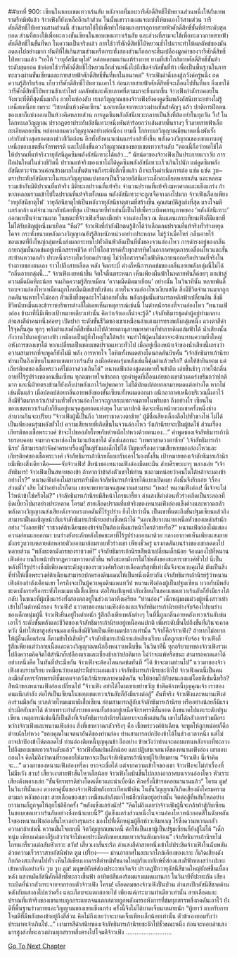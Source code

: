 ##บทที่ 900: เซียนในขอบเขตเทวาเร้นลับ
หลังจากที่มอบวารีศักดิ์สิทธิ์ไป่หยวนส่วนหนึ่งให้กับเทพราตรีทมิฬแล้ว จ้าวเฟิงก็ยังเหลืออีกเก้าส่วน
ในนั้นเขาวางแผนจะแบ่งให้ตนเองไว้สามส่วน
วารีศักดิ์สิทธิ์ไป่หยวนสามส่วนนี้ ส่วนแรกใช้ไปเพื่อทำให้ตนเองบรรลุกายสายฟ้าศักดิ์สิทธิ์ขั้นที่ห้าระดับสุดยอด ส่วนที่สองใช้เพื่อทะลวงขั้นเซียนในขอบเขตเทวาเร้นลับ และส่วนที่สามจะใช้เพื่อทะลวงกายสายฟ้าศักดิ์สิทธิ์ในขั้นที่หก
ในความเป็นจริงแล้ว การใช้วารีศักดิ์สิทธิ์ไป่หยวนซ้ำไปมาจะทำให้ผลลัพธ์ของมันลดลงไปอย่างมาก
ทันทีที่ใช้เกินสามส่วนหรือกระทั่งสองส่วนก็ออกจะสิ้นเปลืองมูลค่าของวารีศักดิ์สิทธิ์ไป่หยวนแล้ว
“รอให้ ‘วายุอัสนีธาตุไฟ’ หล่อหลอมแก่นแท้ร่างกาย ยามที่เข้าใกล้กายศักดิ์สิทธิ์ขั้นห้าระดับสุดยอด ข้าค่อยใช้วารีศักดิ์สิทธิ์ไป่หยวนอีกส่วนหนึ่งไปถึงขีดจำกัดขั้นที่ห้า เพื่อเป็นพื้นฐานในการทะลวงผ่านขั้นเซียนและกายสายฟ้าศักดิ์สิทธิ์ขั้นที่หกในอนาคต”
จ้าวเฟิงดำดิ่งลงสู่ภวังค์ครู่หนึ่ง กดความรู้สึกรีบร้อน เก็บวารีศักดิ์สิทธิ์ไป่หยวนเอาไว้
ก่อนกายสายฟ้าศักดิ์สิทธิ์จะเลื่อนไปขั้นที่หก ยิ่งเขาใช้วารีศักดิ์สิทธิ์ไป่หยวนช้าเท่าไหร่ ผลลัพธ์และศักยภาพที่ตามมาจะยิ่งมากขึ้น
จ้าวเฟิงกำลังรอคอยในจังหวะที่ดีที่สุดนั้นมาถึง
ภายในห้องลับ
ทะเลวิญญาณของจ้าวเฟิงยังคงดูดซึมพลังอัสนีเทวะอย่างไม่รู้เหน็ดเหนื่อย
เพราะ ‘วิชาหมื่นห้วงคิดเซียน’ นอกเหนือจากทะลวงผ่านขั้นสำคัญๆ แล้ว ปกติการฝึกตนของเขาก็แบ่งออกเป็นห้วงคิดหลายส่วน
การดูดซึมพลังอัสนีเทวะกลายเป็นสิ่งที่ต้องทำในทุกวัน
วิ้ง!
ในโลกทะเลวิญญาณ ปรากฏตราประทับอัสนีเทวะหนึ่งพันห้าร้อยกว่าเส้นสายขึ้นรางๆ ริ้วลายสายฟ้าเล็กละเอียดลอยขึ้น หล่อหลอมดวงวิญญาณอย่างต่อเนื่อง
ยามนี้
โลกทะเลวิญญาณมีขนาดหนึ่งพันจั้งเท่ากับช่วงสุดยอดของช่วงชีวิตก่อน อีกทั้งยังหนาแน่นแกร่งกล้ายิ่งขึ้น
พลังดวงวิญาณของเขาแทบอยู่เหนือขอบเขตขั้นจักรพรรดิ และไปถึงขั้นดวงวิญญาณของขอบเขตเทวาเร้นลับ
“ตอนนี้ถือว่าพอใช้ได้ ให้ปราณที่แท้จริงวายุอัสนีดูดซึมพลังอัสนีเทวะได้แล้ว…”
นัยน์ตาของจ้าวเฟิงเป็นประกายแวววับ
การฝึกฝนใหม่ในช่วงชีวิตนี้ ปราณแท้จริงของเขาไม่ได้ดูดซึมพลังอัสนีเทวะเร็วเกินไปนัก แต่ดูดซึมพลังอัสนีเทวะจำนวนค่อนข้างมากในขั้นต้นจนถึงระดับลึกซึ้งแล้ว ถึงจะเริ่มดำเนินการต่อ
แซ่ด แซ่ด วูบ~
ตราประทับอัสนีเทวะในทะเลวิญญาณแบ่งออกเป็นริ้วลายอัสนีเทวะเล็กละเอียดหลายเส้น และหลอมรวมเข้ากับมิติปราณที่แท้จริง
มิติทะเลปราณที่แท้จริง จำนวนปราณที่แท้จริงมหาศาลและแข็งแกร่ง
ถ้าหากหลอมรวมเข้าไปในปราณที่แท้จริงทั้งหมด พลังอัสนีเทวะจะถูกเจือจางลงไปมาก
จ้าวเฟิงเลือกเพียง ‘วายุอัสนีธาตุไฟ’
วายุอัสนีธาตุไฟเป็นพลังวายุอัสนีธาตุสามที่สร้างขึ้น คุณสมบัติสูงส่งที่สุด แรงโจมตีแกร่งกล้า แต่จำนวนกลับน้อยที่สุด
เป้าหมายที่ทำเช่นนี้เป็นไปเพื่อระเบิดพลานุภาพของ ‘พลังอัสนีเทวะ’ ออกมาเป็นจำนวนมาก
ในขณะที่จ้าวเฟิงเริ่มลงมือทำ
จวนอ๋องโหว ณ ดินแดนเกาะเทียนเฟิงก็มีแขกที่ไม่ได้รับเชิญผู้หนึ่งมาเยือน
“หืม?”
จ้าวเฟิงที่กำลังฝึกตนรู้สึกได้ว่าเลือดลมปราณที่แท้จริงทั่วร่างหยุดโคจร กระทั่งขนาดพลังดวงวิญญาณยังรู้สึกหนักหน่วงอย่างประหลาด
ไม่รู้ว่าเมื่อไหร่ กลิ่นอายไร้ขอบเขตที่ยิ่งใหญ่กลุ่มหนึ่งส่งผลกระทบไปทั่วดินฟ้าอันเป็นที่ตั้งของจวนอ๋องโหว
การดำรงอยู่ของกลิ่นอายกลุ่มนั้นกดข่มอยู่เหนือสรรพชีวิต ทำให้ไอสวรรค์ทั่วทุกสารทิศในอากาศหยุดการเคลื่อนไหวและสั่นสะท้านหวาดกลัว ประหนึ่งกราบไหว้ยอดปราชญ์
ไม่ว่าไอสวรรค์ในฟ้าดินภายนอกหรือปราณที่จริงในร่างกายของตนเอง ราวไปถึงสายเลือด พลัง จิตกระบี่ ต่างก็หนีการกดข่มของกลิ่นอายพลังกลุ่มนี้ไม่ได้
“กลิ่นอายกลุ่มนี้…”
จ้าวเฟิงเงยหน้าขึ้น จิตใจตื่นตระหนก
เห็นเพียงผืนฟ้าในหลายพันลี้ค่อยๆ ตกเข้าสู่ความมืดมิดทีละน้อย จนเกิดความรู้สึกเหมือน ‘ความมืดมิดมาเยือน’ อย่างนั้น
ในวินาทีนั้น หลายพันลี้รอบจวนอ๋องโหวเหมือนถูกโลกมืดมิดเข้าทับซ้อน
ภายในจวนอ๋องโหวเงียบสงัด สิ่งมีชีวิตจำนวนมากถูกกดดันจนหายใจไม่ออก ตัวแข็งทื่อพูดอะไรไม่ออกทั้งสิ้น
พลังกลุ่มนั้นสามารถพลิกฟ้าเปลี่ยนดิน สิ่งมีชีวิตนับหมื่นและข้าราชบริพารต่างก็ไม่เคยเห็นเหตุการณ์เช่นนี้
ในตำหนักรองที่จวนอ๋องโหว
“หนานเฟิงอ๋อง ข้ามาที่นี่มีเพียงเป้าหมายเดียวเท่านั้น คิดว่าเจ้าเองก็น่าจะรู้ดี”
เจ้าลัทธิมารชุดดำผู้อยู่ท่ามกลางลำแสงสีดำคนหนึ่งค่อยๆ เปิดปาก
ระดับขั้นชีวิตของเขาเหมือนลำแสงมารทรงพลังกลุ่มหนึ่ง ดวงตาสีดำไร้จุดสิ้นสุด ทุกๆ พลังลำแสงศักดิ์สิทธิ์แฝงไปด้วยพลานุภาพมหาศาลที่ทำลายดินถล่มฟ้าได้
น้ำเสียงนั้นกังวานไปมาอยู่กลางฟ้า เหมือนเป็นผู้ยิ่งใหญ่ในใต้หล้า จนทำให้ผู้คนไม่อาจจะต้านทานความยิ่งใหญ่อหังการของเขาได้
หากเปลี่ยนเป็นขอบเขตปราณเทวะทั่วไป เมื่ออยู่เบื้องหน้าเจ้าของน้ำเสียงนี้เกรงว่า ความสามารถที่จะพูดก็ยังไม่มี พลัง การหายใจ โลหิตทั้งหมดต่างโดนกดดันบีบคั้น
“เจ้าลัทธิมารเก้านิรย ท่านเป็นถึงเซียนในขอบเขตเทวาเร้นลับ ลงมือต่อคนรุ่นหลังเช่นนี้คุ้มค่าแล้วหรือ? ต่อให้ข้ายินยอม แต่เกียรติยศของเชื้อพระวงศ์ไม่อาจล่วงเกินได้”
หนานเฟิงอ๋องสูดลมหายใจเข้าลึก เอ่ยขึ้นช้าๆ
ภายใต้กลิ่นอายที่ไร้รูปร่างของคนขั้นเซียน ทุกลมหายใจเข้าออก ทุกคำพูดที่เอื้อนเอ่ยของเขาล้วนเคร่งขรึมกว่าปกติมาก
และนี่ฝ่ายตรงข้ามก็ยังเก็บงำพลังเอาไว้อยู่พอควร ไม่ได้ปลดปล่อยออกมาหมดแต่อย่างใด
หากไม่เช่นนั้นแล้ว เมื่อปลดปล่อยกลิ่นอายพลังของขั้นเซียนทั้งหมดออกมา ผนึกอากาศเหนือบริเวณนี้เอาไว้ สิ่งมีชีวิตมากกว่าเก้าส่วนทั่วทั้งจวนอ๋องโหวจะถูกกระแทกจนตายในพริบตา
ถึงอย่างไร เซียนในขอบเขตเทวาเร้นลับก็ยืนอยู่บนจุดสุดยอดแห่งยุค
ในเวลาปกติ คิดจะเห็นหน้าพวกเขาครั้งหนึ่งช่างลำบากเกินจะเปรียบ
“จ้าวเฟิงผู้นั้เป็นถึง ‘เทพราชาดวงตาซ้าย’ ผู้มีชื่อเสียงเลื่องลือไปทั่วชางไห่ ไม่ได้เป็นเพียงคนรุ่นหลังทั่วไป ความเสียหายที่เกิดขึ้นในจวนอ๋องโหว วังเก้านิรยจะเป็นผู้ชดใช้ ส่วนเรื่องเกียรติของเชื้อพระวงศ์ ข้าจะไปขออภัยโทษกับตำหนักไท่หวงด้วยตนเอง…”
คำพูดของเจ้าลัทธิมารเก้านิรยรอบคอบ จนยากจะหาช่องโหว่มาแย้งเขาได้
ดังเช่นสถานะ ‘เทพราชาดวงตาซ้าย’ ‘เจ้าลัทธิมารเก้านิรย’ ก็สามารถกำจัดคำครหาเรื่องผู้ใหญ่รังแกเด็กไปได้
ปัญหาเรื่องความเสียหายของอ๋องโหวและเกียรติยศของเชื้อพระวงศ์ เจ้าลัทธิมารเก้านิรยก็แบกรับเอาไว้เองทั้งสิ้น
เป้าหมายของเจ้าลัทธิมารเก้านิรยมีเพียงสิ่งเดียวคือ——จับจ้าวเฟิง!
สีหน้าของหนานเฟิงอ๋องมืดทะมึน ส่ายศีรษะเบาๆ พลางเอ่ย “เจ้าลัทธิมาร! จ้าวเฟิงเป็นสหายของข้า ถ้าหากว่าข้าส่งตัวเขาให้ท่าน ขอถามหน่อยว่าคนในใต้หล้าจะมองข้าอย่างไร?”
หนานเฟิงอ๋องไม่สามารถรับมือเจ้าลัทธิมารเก้านิรยได้แบบเปิดเผย ดังนั้นจึงรีบเอ่ย ‘เรื่องส่วนตัว’ เสีย
ไม่ว่าอย่างไรก็ตาม เขาจะพยายามจนสุดความสามารถ
“เหอะ! หนานเฟิงอ๋อง! นี่เจ้าจะไม่ไว้หน้าข้าใช่หรือไม่?”
เจ้าลัทธิมารเก้านิรยมีสีหน้าโกรธเกรี้ยว ลำแสงสีดำอ่อนทั่วร่างเกิดเป็นระลอกที่บิดเบี้ยวไปมาอย่างประหลาด
โครม!
สายเลือดปราณที่แท้จริงของหนานเฟิงอ๋องแข็งค้างและหวาดกลัว พลังดวงวิญญาณส่งเสียงดังจากแรงกดดันที่ไร้รูปร่าง
ยิ่งไปกว่านั้น เป็นเขาที่แตะถึงขั้นปฐมเซียนแล้วถึงสามารถฝืนเผชิญหน้ากับเจ้าลัทธิมารเก้านิรยอย่างซึ่งหน้าได้
“นอกเสียจากนายเหนือหัวของเหล่าสำนักอย่าง ‘วังลอยฟ้า’ ราชวงศ์ต้าเฉียนของข้าจำเป็นต้องเห็นแก่หน้าใครด้วยหรือ?”
หนานเฟิงอ๋องไม่แสดงความอ่อนแอออกมา บนร่างยังทะลักพลังโชคชะตาที่ไร้รูปร่างออกมาด้วย กลางอากาศเห็นเพียงแสงลายมังกรวูบวาบหลายต่อหลายตัวออกมาล้อมรอบทั่วร่างเขา
เพียงชั่วครู่
แรงกดดันบนร่างของเขาลดลงไปหลายส่วน
“พลังชะตามังกรของราชวงศ์!”
เจ้าลัทธิมารเก้านิรยสีหน้าเปลี่ยนเล็กน้อย จ้องมองไปที่หนานเฟิงอ๋อง บนใบหน้าปรากฏความหวาดกลัวขึ้น
พลังชะตามังกรไม่ใช่พลังของชะตาราชวงศ์ทั่วไป
นี่เป็นพลังที่ไร้รูปร่างซึ่งมีเพียงคนระดับสูงของราชวงศ์หรือสายเลือดบริสุทธิ์เท่านั้นจึงจะควบคุมได้ มันเป็นสิ่งที่ทำให้เชื้อพระวงศ์ต้าเฉียนสามารถปกครองดินแดนให้เป็นหนึ่งเดียวกัน
เจ้าลัทธิมารเก้านิรยรู้ว่าหนานเฟิงอ๋องกำลังเตือนเขา ใครถึงจะเป็นผู้ควบคุมดินแดนทวีป
หนานเฟิงอ๋องผู้เป็นปฐมเซียน บวกกับมีพลังชะตามังกรหรือกระทั่งไหมเมฆาผีเสื้อเซียน ต่อให้เผชิญหน้ากับเซียนในขอบเขตเทวาเร้นลับก็ยังมีแรงโต้กลับ
ในขณะที่ผู้แข็งแกร่งทั้งสองตกอยู่ในช่วงเวลาตึงเครียด
“ท่านอ๋อง”
เด็กหนุ่มผมม่วงผู้หนึ่งสาวเท้าเข้าไปในตำหนักรอง
จ้าวเฟิง!
แววตาของหนานเฟิงอ๋องและเจ้าลัทธิมารเก้านิรยต่างจับจ้องไปบนร่างของเด็กหนุ่มผู้นี้
จ้าวเฟิงยืนอยู่ในตำหนัก รู้สึกถึงเพียงพลังต่างๆ ในที่นี้ถูกกลิ่นอายพลังเทวาเร้นลับข่มเอาไว้
ระดับขั้นพลังและชีวิตของเจ้าลัทธิมารเก้านิรยอยู่เหนือคนปกติ เพิ่มระดับขึ้นไปถึงขั้นที่เกินจะคาดหวัง นี่ทำให้เขาสูงส่งจนมองเห็นสิ่งมีชีวิตเป็นเพียงมดปลวกเท่านั้น
“เจ้าก็คือจ้าวเฟิง? ถ้าหากไม่อยากให้ผู้อื่นเดือดร้อน ก็ตามข้าไปเสียดีๆ”
เจ้าลัทธิมารเก้านิรยเอ่ยเสียงเรียบ
เมื่อถูกเขาจับจ้อง จ้าวเฟิงก็รู้สึกเพียงแต่ว่ากายเนื้อและดวงวิญญาณหนักอึ้งหนาวเหน็บขึ้น
ในวินาทีนี้ ทุกอริยาบทของจ้าวเฟิงรวมไปถึงความคิดจิตใต้สำนึกก็เปลืองแรงและเชื่องช้ากว่าปกติมาก
ไม่ว่าจะแพ้หรือชนะ สามารถคาดเดาได้อย่างหนึ่งคือ ในทันที่ประมือกัน จ้าวเฟิงจะต้องโดนกดข่มทันที
“ได้ ข้าจะตามท่านไป”
แววตาของจ้าวเฟิงสงบราบเรียบ เหมือนว่ายอมประนีประนอมแล้ว
เจ้าลัทธิมารเก้านิรยชะงักไป จ้าวเฟิงคนนี้เป็นคนลงมือสังหารจักรพรรดิชั้นยอดจากวังเก้านิรยหลายคนติดกัน จะให้ยอมไปกับตนเองแต่โดยดีเช่นนี้หรือ?
สีหน้าของหนานเฟิงอ๋องเปลี่ยนไป “จ้าวเฟิง อย่าได้โดนเขาเขย่าขวัญ ข้าติดค้างหนี้บุญคุณเจ้า เราสองคนผนึกกำลัง ต่อให้เป็นเซียนในขอบเขตเทวาเร้นลับก็ยังมีแรงต่อสู้”
อันที่จริง
จ้าวเฟิงและหนานเฟิงอ๋องร่วมมือกัน บวกด้วยไหมเมฆาผีเสื้อเซียน ย่อมสามารถสู้กับเจ้าลัทธิมารเก้านิรย หรืออย่างน้อยก็มีแรงประมือกับเขาได้
ด้วยเพราะกำลังรบของคนทั้งสองอยู่เหนือจักรพรรดิชั้นยอด ถึงขนาดไปแตะระดับปฐมเซียน
เหตุการณ์เช่นนี้ก็เป็นสิ่งที่เจ้าลัทธิมารเก้านิรยไม่อยากจะเห็นเช่นกัน
เขาไม่ได้กลัวการร่วมมือระหว่างจ้าวเฟิงและหนานเฟิงอ๋อง สิ่งที่เขาหวาดกลัวจริงๆ คือ เชื้อพระวงศ์ต้าเฉียน จะพูดให้ถูกหน่อยก็คือตำหนักไท่หวง
“ขอบคุณในเจตนาอันดีของท่านอ๋อง ท่านสามารถปกป้องข้าได้ในช่วงเวลาหนึ่ง แต่ไม่อาจปกป้องข้าได้ตลอดไป ท่านอ๋องติดหนี้บุญคุณข้า อีกอย่าง ข้าหวังว่าท่านจะตอบแทนหลังจากที่ทะลวงไปถึงขอบเขตเทวาเร้นลับแล้ว”
จ้าวเฟิงยิ้มแย้มเล็กน้อย และปฏิเสธเจตนาดีของหนานเฟิงอ๋อง
เขาลอบถอนใจ คิดไม่ถึงว่าคนที่รอคอยให้มาหาจะเป็นเจ้าลัทธิมารเก้านิรยผู้ไร้เทียมทาน
“จ้าวเฟิง นี่เจ้าคิดจะ…”
ดวงตาของหนานเฟิงอ๋องหรี่ลง ยากจะเชื่อได้
แต่จากความเข้าใจของเขา จ้าวเฟิงจะไม่ทำเรื่องที่ไม่มีหวัง
สวบ!
เสี้ยวเงาสายฟ้าสั่นไหวเล็กน้อย จ้าวเฟิงโผบินขึ้นไปกลางอากาศบนจวนอ๋องโหว หัวเราะเสียงดังพลางเอ่ย “ขั้นจักรพรรดิช่างโดดเดี่ยวและน่าเบื่อนัก ศึกครั้งนี้ข้ารอคอยมานานแล้ว”
โครม ตูม!
ในวินาทีนั้นเอง ดวงตาคู่นั้นของจ้าวเฟิงมีพลังกระเทือนฟ้าดิน ในชั้นวิญญาณก็เกิดเสียงดังโครมครามตามมา
พลังของเขา สายเลือดของเขา เหมือนกำลังเผาไหม้ฮึกเหิมอยู่อย่างนั้น จิตต่อสู้ที่หลับใหลอย่างยาวนานก็ถูกจุดให้ลุกโชติอีกครั้ง
“พลังแข็งแกร่งนัก!”
“คิดไม่ถึงเลยว่าจ้าวเฟิงผู้นี้จะกล้าท้าสู้กับเซียนในขอบเขตเทวาเร้นลับอย่างซึ่งหน้าแบบนี้?”
ผู้แข็งแกร่งส่วนหนึ่งในจวนอ๋องโหวหน้าถอดสีในฉับพลัน
ใจของหนานเฟิงอ๋องสั่นไหวอย่างรุนแรง มองไปที่เด็กหนุ่มผู้ฮึกห้าวเหิมหาญ ไร้ซึ่งความหวาดกลัว
ความกล้าเช่นนี้ ความมั่นใจแบบนี้ จิตวิญญาณขนาดนี้ ต่อให้เป็นเขาผู้เป็นปฐมเซียนก็ยังสู้ไม่ได้
“เด็กหนุ่ม เพียงแค่มองก็รู้แล้วว่าเจ้าไม่เคยประมือกับขอบเขตเทวาเร้นลับมาก่อน”
เจ้าลัทธิมารเก้านิรยไม่โกรธเกรี้ยวแต่กลับหัวเราะ
ขวับ!
เสี้ยวเงาสั่นระริก ลำแสงสีดำสายหนึ่งเข้าไปประชิดจ้าวเฟิงในฉับพลันด้วยความเร็วราวสายอัสนีฟาด
ตูม เปรี้ยง——
ม่านอากาศในละแวกใกล้เคียงของเกาะ ก็เกิดเสียงดังกึกก้องสะเทือนไปทั่ว
เห็นได้เพียงเงามารสีดำทมิฬขนาดใหญ่กับเงายักษ์ที่ส่องแสงสีฟ้าทองสว่างปะทะเข้าหากันอย่างจัง
วูบ วูบ ตูม!
มนุษย์ยักษ์ส่องประกายเจิดจ้า ปรากฏปีกวายุอัสนีสีชาดใหญ่ยักษ์ขึ้นเบื้องหลัง แสงหมัดอัสนีศักดิ์สิทธิ์ทะลวงขึ้นฟ้า อาทิตย์สีแดงร้อนแรงแผดเผานภา
ในวินาทีที่ปะทะกัน เสียงระเบิดที่น่ากลัวกระจายจากรอบตัวจ้าวเฟิง
โครม!
เลือดลมของจ้าวเฟิงปั่นป่วน ลำแสงปีกอัสนีสีชาดด้านหลังอับแสงลงไปกว่าครึ่ง และเกือบจะแตกสลายไป
เพียงแค่กระบวนท่าเดียวเท่านั้น สายเลือดและปราณที่แท้จริงของเขาแทบถูกกระแทกจนแตกสลายถูกพลังมารอหังการที่ข่มทุกสรรพสิ่งกดดันเอาไว้
ยังดีที่พื้นฐานร่างกายและวิญญาณของเขาแข็งแกร่ง ครั้งนี้จึงไม่ได้บาดเจ็บมากมายนัก
“ผู้เยาว์ แบกรับการโจมตีที่มีพลังของข้าอยู่ถึงสี่ส่วน คิดไม่ถึงเลยว่าจะบาดเจ็บเพียงเล็กน้อยเท่านั้น ตัวข้าเองยอมรับว่าประมาทเจ้าเกินไป…”
เงามารสีดำสนิทของเจ้าลัทธิมารเก้านิรยชะงักไปชั่วขณะหนึ่ง ก่อนจะหอบลำแสงมารสูงส่งที่ทะลวงผ่านทุกสรรพสิ่งตรงไปโจมตีจ้าวเฟิง
……………………..


[Go To Next Chapter]( ./138.md)